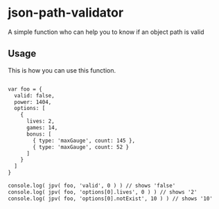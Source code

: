 json-path-validator
===================

A simple function who can help you to know if an object path is valid

Usage
-----
This is how you can use this function.

``` html

var foo = {
  valid: false,
  power: 1404,
  options: [
    {
      lives: 2,
      games: 14,
      bonus: [
        { type: 'maxGauge', count: 145 },
        { type: 'maxGauge', count: 52 }
      ]
    }
  ]
}
  
console.log( jpv( foo, 'valid', 0 ) ) // shows 'false'
console.log( jpv( foo, 'options[0].lives', 0 ) ) // shows '2'
console.log( jpv( foo, 'options[0].notExist', 10 ) ) // shows '10'

```
